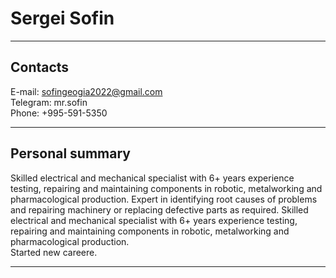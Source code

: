 
# **Sergei Sofin**  

*****

## Contacts

E-mail: sofingeogia2022@gmail.com\
Telegram: mr.sofin\
Phone: +995-591-5350  

*****

## Personal summary

Skilled electrical and mechanical  specialist with 6+ years experience testing, repairing and maintaining  components
in robotic, metalworking and pharmacological production. Expert in identifying root causes of problems and repairing
machinery or replacing defective parts as required. Skilled electrical and mechanical  specialist with 6+ years experience testing, repairing and maintaining  components in robotic, metalworking and pharmacological production. \
Started new careere.  

*****

